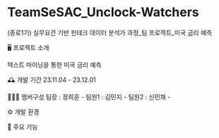 # TeamSeSAC_Unclock-Watchers
(종로1기) 실무요건 기반 핀테크 데이터 분석가 과정_팀 프로젝트_미국 금리 예측

🖥️ 프로젝트 소개

텍스트 마이닝을 통한 미국 금리 예측 

🕰️ 개발 기간
23.11.04 - 23.12.01

🧑‍🤝‍🧑 맴버구성
팀장 : 장희훈 -
팀원1 : 김민지 - 
팀원2 : 신민채 - 

⚙️ 개발 환경

📌 주요 기능
